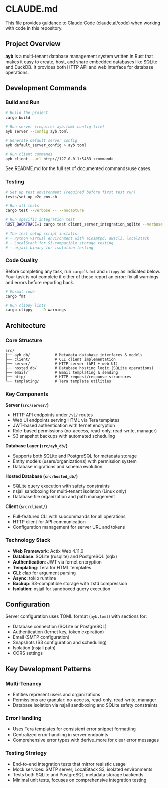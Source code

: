 # CLAUDE.md

This file provides guidance to Claude Code (claude.ai/code) when working with code in this repository.

## Project Overview

**ayb** is a multi-tenant database management system written in Rust that makes it easy to create, host, and share embedded databases like SQLite and DuckDB. It provides both HTTP API and web interface for database operations.

## Development Commands

### Build and Run
```bash
# Build the project
cargo build

# Run server (requires ayb.toml config file)
ayb server --config ayb.toml

# Generate default server config
ayb default_server_config > ayb.toml

# Run client commands
ayb client --url http://127.0.0.1:5433 <command>
```

See README.md for the full set of documented commands/use cases.

### Testing
```bash
# Set up test environment (required before first test run)
tests/set_up_e2e_env.sh

# Run all tests
cargo test --verbose -- --nocapture

# Run specific integration test
RUST_BACKTRACE=1 cargo test client_server_integration_sqlite --verbose -- --nocapture

# The test setup script installs:
# - Python virtual environment with aiosmtpd, awscli, localstack
# - LocalStack for S3-compatible storage testing
# - nsjail binary for isolation testing
```

### Code Quality
Before completing any task, run `cargo`'s `fmt` and `clippy` as indicated below. Your task is not complete if either of these report an error: fix all warnings and errors before reporting back.

```bash
# Format code
cargo fmt

# Run clippy lints
cargo clippy -- -D warnings
```

## Architecture

### Core Structure
```
src/
├── ayb_db/           # Metadata database interfaces & models
├── client/           # CLI client implementation
├── server/           # HTTP server (API + web UI)
├── hosted_db/        # Database hosting logic (SQLite operations)
├── email/            # Email templating & sending
├── http/             # HTTP request/response structures
└── templating/       # Tera template utilities
```

### Key Components

**Server (`src/server/`)**
- HTTP API endpoints under `/v1/` routes
- Web UI endpoints serving HTML via Tera templates
- JWT-based authentication with fernet encryption
- Role-based permissions (no-access, read-only, read-write, manager)
- S3 snapshot backups with automated scheduling

**Database Layer (`src/ayb_db/`)**
- Supports both SQLite and PostgreSQL for metadata storage
- Entity models (users/organizations) with permission system
- Database migrations and schema evolution

**Hosted Database (`src/hosted_db/`)**
- SQLite query execution with safety constraints
- nsjail sandboxing for multi-tenant isolation (Linux only)
- Database file organization and path management

**Client (`src/client/`)**
- Full-featured CLI with subcommands for all operations
- HTTP client for API communication
- Configuration management for server URL and tokens

### Technology Stack
- **Web Framework**: Actix Web 4.11.0
- **Database**: SQLite (rusqlite) and PostgreSQL (sqlx)
- **Authentication**: JWT via fernet encryption
- **Templating**: Tera for HTML templates
- **CLI**: clap for argument parsing
- **Async**: tokio runtime
- **Backup**: S3-compatible storage with zstd compression
- **Isolation**: nsjail for sandboxed query execution

## Configuration

Server configuration uses TOML format (`ayb.toml`) with sections for:
- Database connection (SQLite or PostgreSQL)
- Authentication (fernet key, token expiration)
- Email (SMTP configuration)
- Snapshots (S3 configuration and scheduling)
- Isolation (nsjail path)
- CORS settings

## Key Development Patterns

### Multi-Tenancy
- Entities represent users and organizations
- Permissions are granular: no-access, read-only, read-write, manager
- Database isolation via nsjail sandboxing and SQLite safety constraints

### Error Handling
- Uses Tera templates for consistent error snippet formatting
- Centralized error handling in server endpoints
- Comprehensive error types with derive_more for clear error messages

### Testing Strategy
- End-to-end integration tests that mirror realistic usage
- Mock services: SMTP server, LocalStack S3, isolated environments
- Tests both SQLite and PostgreSQL metadata storage backends
- Minimal unit tests, focuses on comprehensive integration testing
